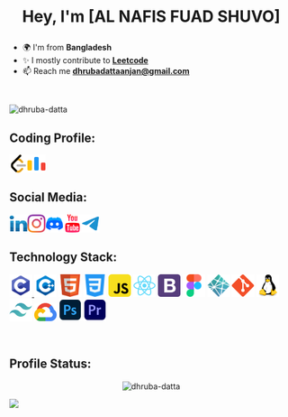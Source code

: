 # <p align="center"> Hey, I'm [AL NAFIS FUAD SHUVO]


- 🌍 I'm from **Bangladesh**
- ✨ I mostly contribute to [**Leetcode**](https://leetcode.com/shuvonafis66/)
- 📫 Reach me [**dhrubadattaanjan@gmail.com**](mailto:shuvonafis66@gmail.com)

<br />

<p align="left"> <img src="https://komarev.com/ghpvc/?username=dhruba-datta&label=Profile%20views&color=0e75b6&style=flat" alt="dhruba-datta" /> </p>

## Coding Profile:

<a href="https://leetcode.com/shuvonafis66//">
  <img align="left" alt="Dhruba's Leetcode" width="32px" src="https://github.com/dhruba-datta/dhruba-datta/blob/main/assets/leetcode.svg" />
</a>
<a href="https://codeforces.com/profile/dhrubadatta">
  <img align="left" alt="Dhruba's Codeforce" width="32px" src="https://github.com/dhruba-datta/dhruba-datta/blob/main/assets/code-forces.svg" />
</a>

<br />
<br />

## Social Media:

<a href="https://www.linkedin.com/in/dhruba-datta/">
  <img align="left" alt="Dhruba's LinkedIN" width="32px" src="https://github.com/dhruba-datta/dhruba-datta/blob/main/assets/linkedin.svg" />
</a>
<a href="https://www.instagram.com/dhrubz_/">
  <img align="left" alt="Dhruba's Instagram" width="32px" src="https://github.com/dhruba-datta/dhruba-datta/blob/main/assets/instagram.svg" />
</a>
<a href="https://discord.gg/zazf3BgJK7">
  <img align="left" alt="Dhruba's Facebook" width="32px" src="https://github.com/dhruba-datta/dhruba-datta/blob/main/assets/discord.svg" />
</a>
<a href="https://www.youtube.com/DhrubaDattaAnjan">
  <img align="left" alt="Dhruba's Youtube" width="32px" src="https://github.com/dhruba-datta/dhruba-datta/blob/main/assets/youtube.svg" />
</a>
<a href="https://t.me/dhruba_datta_anjan">
  <img align="left" alt="Dhruba's Twitter" width="32px" src="https://github.com/dhruba-datta/dhruba-datta/blob/main/assets/telegram.svg" />
</a>

<br />
<br />

## Technology Stack:
<p align="left">
<a href="" target="_blank" rel="noreferrer"> <img src="https://github.com/dhruba-datta/dhruba-datta/blob/main/assets/c-programming.svg" alt="c" width="40" /> </a> 
<a href="" target="_blank" rel="noreferrer"> <img src="https://github.com/dhruba-datta/dhruba-datta/blob/main/assets/c++.svg" alt="c++" width="40" /></a> 
<a href="" target="_blank" rel="noreferrer"> <img src="https://github.com/dhruba-datta/dhruba-datta/blob/main/assets/html.svg" alt="html" width="40" /></a> 
<a href="" target="_blank" rel="noreferrer"> <img src="https://github.com/dhruba-datta/dhruba-datta/blob/main/assets/css.svg" alt="css" width="40" /></a> 
<a href="" target="_blank" rel="noreferrer"> <img src="https://github.com/dhruba-datta/dhruba-datta/blob/main/assets/js.svg" alt="js" width="40" /></a> 
<a href="" target="_blank" rel="noreferrer"> <img src="https://github.com/dhruba-datta/dhruba-datta/blob/main/assets/react.svg" alt="react" width="40" /></a> 
<a href="" target="_blank" rel="noreferrer"> <img src="https://github.com/dhruba-datta/dhruba-datta/blob/main/assets/bootstrap.svg" alt="bootstrap" width="40" /></a> 
<a href="" target="_blank" rel="noreferrer"> <img src="https://github.com/dhruba-datta/dhruba-datta/blob/main/assets/figma.svg" alt="figma" width="40" /></a> 
<a href="" target="_blank" rel="noreferrer"> <img src="https://github.com/dhruba-datta/dhruba-datta/blob/main/assets/netlify.svg" alt="netlify" width="40" /></a> 
<a href="" target="_blank" rel="noreferrer"> <img src="https://github.com/dhruba-datta/dhruba-datta/blob/main/assets/git.svg" alt="git" width="40" /></a> 
<a href="" target="_blank" rel="noreferrer"> <img src="https://github.com/dhruba-datta/dhruba-datta/blob/main/assets/linux.svg" alt="linux" width="40" /></a> 
<a href="" target="_blank" rel="noreferrer"> <img src="https://github.com/dhruba-datta/dhruba-datta/blob/main/assets/tailwindcss.svg" alt="tailwindcss" width="40" /></a> 
<a href="" target="_blank" rel="noreferrer"> <img src="https://github.com/dhruba-datta/dhruba-datta/blob/main/assets/google-cloud.svg" alt="google-cloud" width="40" /></a>
<a href="" target="_blank" rel="noreferrer"> <img src="https://github.com/dhruba-datta/dhruba-datta/blob/main/assets/photoshop.svg" alt="photoshop" width="40" /></a> 
<a href="" target="_blank" rel="noreferrer"> <img src="https://github.com/dhruba-datta/dhruba-datta/blob/main/assets/premiere-pro.svg" alt="premiere-pro" width="40" /></a> 
</p>

<br />

## Profile Status:
<p align="center"> <img align="center" src="https://github-readme-stats.vercel.app/api?username=dhruba-datta&show_icons=true&hide_border=true&bg_color=00000000&text_color=3498db&hide=issues" alt="dhruba-datta" /> 

![](./assets/bottom_header.svg)
